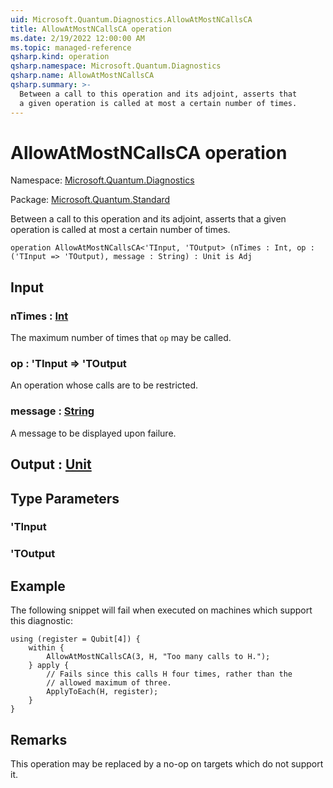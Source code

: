 ```yaml
---
uid: Microsoft.Quantum.Diagnostics.AllowAtMostNCallsCA
title: AllowAtMostNCallsCA operation
ms.date: 2/19/2022 12:00:00 AM
ms.topic: managed-reference
qsharp.kind: operation
qsharp.namespace: Microsoft.Quantum.Diagnostics
qsharp.name: AllowAtMostNCallsCA
qsharp.summary: >-
  Between a call to this operation and its adjoint, asserts that
  a given operation is called at most a certain number of times.
---
```


# AllowAtMostNCallsCA operation

Namespace: [Microsoft.Quantum.Diagnostics](xref:Microsoft.Quantum.Diagnostics)

Package: [Microsoft.Quantum.Standard](https://nuget.org/packages/Microsoft.Quantum.Standard)


Between a call to this operation and its adjoint, asserts thata given operation is called at most a certain number of times.

```qsharp
operation AllowAtMostNCallsCA<'TInput, 'TOutput> (nTimes : Int, op : ('TInput => 'TOutput), message : String) : Unit is Adj
```


## Input

### nTimes : [Int](xref:microsoft.quantum.qsharp.valueliterals#int-literals)

The maximum number of times that `op` may be called.


### op : 'TInput => 'TOutput 

An operation whose calls are to be restricted.


### message : [String](xref:microsoft.quantum.qsharp.valueliterals#string-literals)

A message to be displayed upon failure.



## Output : [Unit](xref:microsoft.quantum.qsharp.valueliterals#unit-literal)



## Type Parameters

### 'TInput


### 'TOutput



## Example

The following snippet will fail when executed on machines whichsupport this diagnostic:```qsharpusing (register = Qubit[4]) {    within {        AllowAtMostNCallsCA(3, H, "Too many calls to H.");    } apply {        // Fails since this calls H four times, rather than the        // allowed maximum of three.        ApplyToEach(H, register);    }}```

## Remarks

This operation may be replaced by a no-op on targets which do notsupport it.